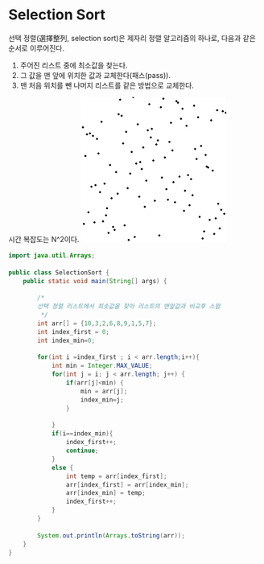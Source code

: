 # Selection Sort
선택 정렬(選擇整列, selection sort)은 제자리 정렬 알고리즘의 하나로, 다음과 같은 순서로 이루어진다.

1. 주어진 리스트 중에 최소값을 찾는다.
2. 그 값을 맨 앞에 위치한 값과 교체한다(패스(pass)).
3. 맨 처음 위치를 뺀 나머지 리스트를 같은 방법으로 교체한다.

시간 복잡도는 N^2이다.
![선택정렬](/%EC%A0%95%EB%A0%AC/Selection_sort_animation.gif)

``` java
import java.util.Arrays;

public class SelectionSort {
    public static void main(String[] args) {

        /*
        선택 정렬 리스트에서 최솟값을 찾아 리스트의 맨앞값과 비교후 스왑
         */
        int arr[] = {10,3,2,6,8,9,1,5,7};
        int index_first = 0;
        int index_min=0;

        for(int i =index_first ; i < arr.length;i++){
            int min = Integer.MAX_VALUE;
            for(int j = i; j < arr.length; j++) {
                if(arr[j]<min) {
                    min = arr[j];
                    index_min=j;
                }

            }
            if(i==index_min){
                index_first++;
                continue;
            }
            else {
                int temp = arr[index_first];
                arr[index_first] = arr[index_min];
                arr[index_min] = temp;
                index_first++;
            }
        }

        System.out.println(Arrays.toString(arr));
    }
}

```